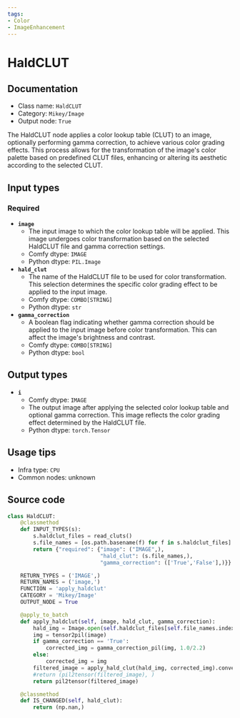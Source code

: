 ```yaml
---
tags:
- Color
- ImageEnhancement
---
```


# HaldCLUT 
## Documentation
- Class name: `HaldCLUT `
- Category: `Mikey/Image`
- Output node: `True`

The HaldCLUT node applies a color lookup table (CLUT) to an image, optionally performing gamma correction, to achieve various color grading effects. This process allows for the transformation of the image's color palette based on predefined CLUT files, enhancing or altering its aesthetic according to the selected CLUT.
## Input types
### Required
- **`image`**
    - The input image to which the color lookup table will be applied. This image undergoes color transformation based on the selected HaldCLUT file and gamma correction settings.
    - Comfy dtype: `IMAGE`
    - Python dtype: `PIL.Image`
- **`hald_clut`**
    - The name of the HaldCLUT file to be used for color transformation. This selection determines the specific color grading effect to be applied to the input image.
    - Comfy dtype: `COMBO[STRING]`
    - Python dtype: `str`
- **`gamma_correction`**
    - A boolean flag indicating whether gamma correction should be applied to the input image before color transformation. This can affect the image's brightness and contrast.
    - Comfy dtype: `COMBO[STRING]`
    - Python dtype: `bool`
## Output types
- **`i`**
    - Comfy dtype: `IMAGE`
    - The output image after applying the selected color lookup table and optional gamma correction. This image reflects the color grading effect determined by the HaldCLUT file.
    - Python dtype: `torch.Tensor`
## Usage tips
- Infra type: `CPU`
- Common nodes: unknown


## Source code
```python
class HaldCLUT:
    @classmethod
    def INPUT_TYPES(s):
        s.haldclut_files = read_cluts()
        s.file_names = [os.path.basename(f) for f in s.haldclut_files]
        return {"required": {"image": ("IMAGE",),
                             "hald_clut": (s.file_names,),
                             "gamma_correction": (['True','False'],)}}

    RETURN_TYPES = ('IMAGE',)
    RETURN_NAMES = ('image,')
    FUNCTION = 'apply_haldclut'
    CATEGORY = 'Mikey/Image'
    OUTPUT_NODE = True

    @apply_to_batch
    def apply_haldclut(self, image, hald_clut, gamma_correction):
        hald_img = Image.open(self.haldclut_files[self.file_names.index(hald_clut)])
        img = tensor2pil(image)
        if gamma_correction == 'True':
            corrected_img = gamma_correction_pil(img, 1.0/2.2)
        else:
            corrected_img = img
        filtered_image = apply_hald_clut(hald_img, corrected_img).convert("RGB")
        #return (pil2tensor(filtered_image), )
        return pil2tensor(filtered_image)

    @classmethod
    def IS_CHANGED(self, hald_clut):
        return (np.nan,)

```
